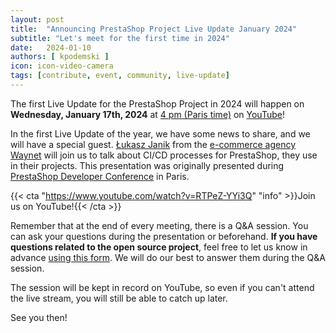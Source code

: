 ```yaml
---
layout: post
title:  "Announcing PrestaShop Project Live Update January 2024"
subtitle: "Let's meet for the first time in 2024"
date:   2024-01-10
authors: [ kpodemski ]
icon: icon-video-camera
tags: [contribute, event, community, live-update]
---
```


The first Live Update for the PrestaShop Project in 2024 will happen on **Wednesday, January 17th, 2024** at [4 pm (Paris time)](https://time.is/1600_17_Jan_2024_in_Paris) on [YouTube](https://www.youtube.com/watch?v=RTPeZ-YYi3Q)!

In the first Live Update of the year, we have some news to share, and we will have a special guest. [Łukasz Janik](https://www.linkedin.com/in/ljanik/) from the [e-commerce agency Waynet](https://www.waynet.io/) will join us to talk about CI/CD processes for PrestaShop, they use in their projects. This presentation was originally presented during [PrestaShop Developer Conference](https://events.prestashop.com/prestashop-developer-conference/en) in Paris.

{{< cta "https://www.youtube.com/watch?v=RTPeZ-YYi3Q" "info" >}}Join us on YouTube!{{< /cta >}} 

Remember that at the end of every meeting, there is a Q&A session. You can ask your questions during the presentation or beforehand.
**If you have questions related to the open source project**, feel free to let us know in advance [using this form](https://forms.gle/FWazuZnXBtFPauFZ7). We will do our best to answer them during the Q&A session.

The session will be kept in record on YouTube, so even if you can't attend the live stream, you will still be able to catch up later.

See you then!
